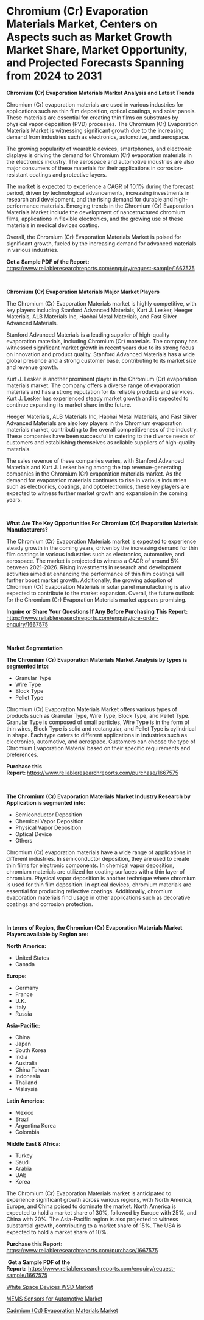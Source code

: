 <p><h1>Chromium (Cr) Evaporation Materials Market, Centers on Aspects such as Market Growth Market Share, Market Opportunity, and Projected Forecasts Spanning from 2024 to 2031</h1></p><p><strong>Chromium (Cr) Evaporation Materials Market Analysis and Latest Trends</strong></p>
<p><p>Chromium (Cr) evaporation materials are used in various industries for applications such as thin film deposition, optical coatings, and solar panels. These materials are essential for creating thin films on substrates by physical vapor deposition (PVD) processes. The Chromium (Cr) Evaporation Materials Market is witnessing significant growth due to the increasing demand from industries such as electronics, automotive, and aerospace.</p><p>The growing popularity of wearable devices, smartphones, and electronic displays is driving the demand for Chromium (Cr) evaporation materials in the electronics industry. The aerospace and automotive industries are also major consumers of these materials for their applications in corrosion-resistant coatings and protective layers.</p><p>The market is expected to experience a CAGR of 10.1% during the forecast period, driven by technological advancements, increasing investments in research and development, and the rising demand for durable and high-performance materials. Emerging trends in the Chromium (Cr) Evaporation Materials Market include the development of nanostructured chromium films, applications in flexible electronics, and the growing use of these materials in medical devices coating.</p><p>Overall, the Chromium (Cr) Evaporation Materials Market is poised for significant growth, fueled by the increasing demand for advanced materials in various industries.</p></p>
<p><strong>Get a Sample PDF of the Report:&nbsp;</strong> <a href="https://www.reliableresearchreports.com/enquiry/request-sample/1667575">https://www.reliableresearchreports.com/enquiry/request-sample/1667575</a></p>
<p>&nbsp;</p>
<p><strong>Chromium (Cr) Evaporation Materials Major Market Players</strong></p>
<p><p>The Chromium (Cr) Evaporation Materials market is highly competitive, with key players including Stanford Advanced Materials, Kurt J. Lesker, Heeger Materials, ALB Materials Inc, Haohai Metal Materials, and Fast Silver Advanced Materials. </p><p>Stanford Advanced Materials is a leading supplier of high-quality evaporation materials, including Chromium (Cr) materials. The company has witnessed significant market growth in recent years due to its strong focus on innovation and product quality. Stanford Advanced Materials has a wide global presence and a strong customer base, contributing to its market size and revenue growth.</p><p>Kurt J. Lesker is another prominent player in the Chromium (Cr) evaporation materials market. The company offers a diverse range of evaporation materials and has a strong reputation for its reliable products and services. Kurt J. Lesker has experienced steady market growth and is expected to continue expanding its market share in the future.</p><p>Heeger Materials, ALB Materials Inc, Haohai Metal Materials, and Fast Silver Advanced Materials are also key players in the Chromium evaporation materials market, contributing to the overall competitiveness of the industry. These companies have been successful in catering to the diverse needs of customers and establishing themselves as reliable suppliers of high-quality materials.</p><p>The sales revenue of these companies varies, with Stanford Advanced Materials and Kurt J. Lesker being among the top revenue-generating companies in the Chromium (Cr) evaporation materials market. As the demand for evaporation materials continues to rise in various industries such as electronics, coatings, and optoelectronics, these key players are expected to witness further market growth and expansion in the coming years.</p></p>
<p>&nbsp;</p>
<p><strong>What Are The Key Opportunities For Chromium (Cr) Evaporation Materials Manufacturers?</strong></p>
<p><p>The Chromium (Cr) Evaporation Materials market is expected to experience steady growth in the coming years, driven by the increasing demand for thin film coatings in various industries such as electronics, automotive, and aerospace. The market is projected to witness a CAGR of around 5% between 2021-2026. Rising investments in research and development activities aimed at enhancing the performance of thin film coatings will further boost market growth. Additionally, the growing adoption of Chromium (Cr) Evaporation Materials in solar panel manufacturing is also expected to contribute to the market expansion. Overall, the future outlook for the Chromium (Cr) Evaporation Materials market appears promising.</p></p>
<p><strong>Inquire or Share Your Questions If Any Before Purchasing This Report:</strong> <a href="https://www.reliableresearchreports.com/enquiry/pre-order-enquiry/1667575">https://www.reliableresearchreports.com/enquiry/pre-order-enquiry/1667575</a></p>
<p>&nbsp;</p>
<p><strong>Market Segmentation</strong></p>
<p><strong>The Chromium (Cr) Evaporation Materials Market Analysis by types is segmented into:</strong></p>
<p><ul><li>Granular Type</li><li>Wire Type</li><li>Block Type</li><li>Pellet Type</li></ul></p>
<p><p>Chromium (Cr) Evaporation Materials Market offers various types of products such as Granular Type, Wire Type, Block Type, and Pellet Type. Granular Type is composed of small particles, Wire Type is in the form of thin wires, Block Type is solid and rectangular, and Pellet Type is cylindrical in shape. Each type caters to different applications in industries such as electronics, automotive, and aerospace. Customers can choose the type of Chromium Evaporation Material based on their specific requirements and preferences.</p></p>
<p><strong>Purchase this Report:&nbsp;</strong><a href="https://www.reliableresearchreports.com/purchase/1667575">https://www.reliableresearchreports.com/purchase/1667575</a></p>
<p>&nbsp;</p>
<p><strong>The Chromium (Cr) Evaporation Materials Market Industry Research by Application is segmented into:</strong></p>
<p><ul><li>Semiconductor Deposition</li><li>Chemical Vapor Deposition</li><li>Physical Vapor Deposition</li><li>Optical Device</li><li>Others</li></ul></p>
<p><p>Chromium (Cr) evaporation materials have a wide range of applications in different industries. In semiconductor deposition, they are used to create thin films for electronic components. In chemical vapor deposition, chromium materials are utilized for coating surfaces with a thin layer of chromium. Physical vapor deposition is another technique where chromium is used for thin film deposition. In optical devices, chromium materials are essential for producing reflective coatings. Additionally, chromium evaporation materials find usage in other applications such as decorative coatings and corrosion protection.</p></p>
<p>&nbsp;</p>
<p><strong>In terms of Region, the Chromium (Cr) Evaporation Materials Market Players available by Region are:</strong></p>
<p>
    <p> <strong> North America: </strong>
        <ul>
            <li>United States</li>
            <li>Canada</li>
        </ul>
        </p> 
    <p> <strong> Europe: </strong>
        <ul>
            <li>Germany</li>
            <li>France</li>
            <li>U.K.</li>
            <li>Italy</li>
            <li>Russia</li>
        </ul>
        </p> 
    <p> <strong> Asia-Pacific: </strong>
        <ul>
            <li>China</li>
            <li>Japan</li>
            <li>South Korea</li>
            <li>India</li>
            <li>Australia</li>
            <li>China Taiwan</li>
            <li>Indonesia</li>
            <li>Thailand</li>
            <li>Malaysia</li>
        </ul>
        </p> 
    <p> <strong> Latin America: </strong>
        <ul>
            <li>Mexico</li>
            <li>Brazil</li>
            <li>Argentina Korea</li>
            <li>Colombia</li>
        </ul>
        </p> 
    <p> <strong> Middle East & Africa: </strong>
        <ul>
            <li>Turkey</li>
            <li>Saudi</li>
            <li>Arabia</li>
            <li>UAE</li>
            <li>Korea</li>
        </ul>
    </p>
    </p>
<p><p>The Chromium (Cr) Evaporation Materials market is anticipated to experience significant growth across various regions, with North America, Europe, and China poised to dominate the market. North America is expected to hold a market share of 30%, followed by Europe with 25%, and China with 20%. The Asia-Pacific region is also projected to witness substantial growth, contributing to a market share of 15%. The USA is expected to hold a market share of 10%.</p></p>
<p><strong>Purchase this Report: </strong><a href="https://www.reliableresearchreports.com/purchase/1667575">https://www.reliableresearchreports.com/purchase/1667575</a></p>
<p>&nbsp;<strong>Get a Sample PDF of the Report:&nbsp;&nbsp;</strong><a href="https://www.reliableresearchreports.com/enquiry/request-sample/1667575">https://www.reliableresearchreports.com/enquiry/request-sample/1667575</a></p>
<p><strong></strong></p>
<p><p><a href="https://cute-banjo-8ca.notion.site/White-Space-Devices-WSD-Market-Research-Report-Reveals-The-Latest-Trends-And-Opportunities-of-this-M-4ad7f2ed41c14232a25739b49f94a1dd">White Space Devices WSD Market</a></p><p><a href="https://unruly-ladybug-44b.notion.site/MEMS-Sensors-for-Automotive-Market-Research-Report-Provides-thorough-Industry-Overview-which-offers-8c5551eee87a4111b52be3748915048f">MEMS Sensors for Automotive Market</a></p><p><a href="https://github.com/lataunyatinikmelvin59ilbd0dv/Market-Research-Report-List-1/blob/main/cadmium-cd-evaporation-materials-market.md">Cadmium (Cd) Evaporation Materials Market</a></p></p>